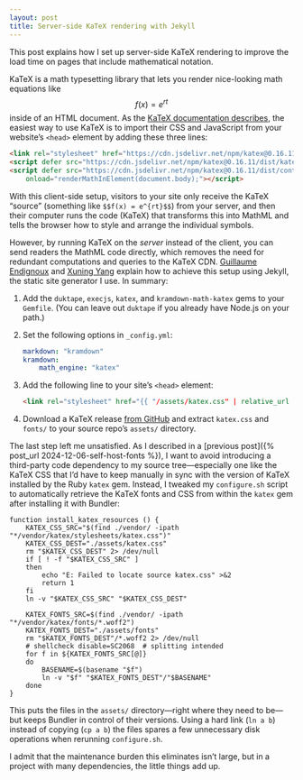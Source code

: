 ```yaml
---
layout: post
title: Server-side KaTeX rendering with Jekyll
---
```


This post explains how I set up server-side KaTeX rendering to improve the load
time on pages that include mathematical notation.<!--more-->

KaTeX is a math typesetting library that lets you render nice-looking math
equations like $$f(x) = e^{rt}$$ inside of an HTML document. As the [KaTeX
documentation describes](https://katex.org/docs/autorender), the easiest way to
use KaTeX is to import their CSS and JavaScript from your website’s `<head>`
element by adding these three lines:

```html
<link rel="stylesheet" href="https://cdn.jsdelivr.net/npm/katex@0.16.11/dist/katex.min.css" integrity="sha384-nB0miv6/jRmo5UMMR1wu3Gz6NLsoTkbqJghGIsx//Rlm+ZU03BU6SQNC66uf4l5+" crossorigin="anonymous">
<script defer src="https://cdn.jsdelivr.net/npm/katex@0.16.11/dist/katex.min.js" integrity="sha384-7zkQWkzuo3B5mTepMUcHkMB5jZaolc2xDwL6VFqjFALcbeS9Ggm/Yr2r3Dy4lfFg" crossorigin="anonymous"></script>
<script defer src="https://cdn.jsdelivr.net/npm/katex@0.16.11/dist/contrib/auto-render.min.js" integrity="sha384-43gviWU0YVjaDtb/GhzOouOXtZMP/7XUzwPTstBeZFe/+rCMvRwr4yROQP43s0Xk" crossorigin="anonymous"
    onload="renderMathInElement(document.body);"></script>
```

With this client-side setup, visitors to your site only receive the KaTeX
“source” (something like `$$f(x) = e^{rt}$$`) from your server, and then their
computer runs the code (KaTeX) that transforms this into MathML and tells the
browser how to style and arrange the individual symbols.

However, by running KaTeX on the *server* instead of the client, you can send
readers the MathML code directly, which removes the need for redundant
computations and queries to the KaTeX CDN. [Guillaume
Endignoux](https://gendignoux.com/blog/2020/05/23/katex.html) and [Xuning
Yang](https://www.xuningyang.com/blog/2021-01-11-katex-with-jekyll/) explain how
to achieve this setup using Jekyll, the static site generator I use. In summary:

 1. Add the `duktape`, `execjs`, `katex`, and `kramdown-math-katex` gems to your
    `Gemfile`. (You can leave out `duktape` if you already have Node.js on your
    path.)
 2. Set the following options in `_config.yml`:

    ```yml
    markdown: "kramdown"
    kramdown:
        math_engine: "katex"
    ```

 3. Add the following line to your site’s `<head>` element:

    ```html
    <link rel="stylesheet" href="{{ "/assets/katex.css" | relative_url }}">
    ```

 4. Download a KaTeX release [from
    GitHub](https://github.com/KaTeX/KaTeX/releases) and extract `katex.css` and
    `fonts/` to your source repo’s `assets/` directory.

The last step left me unsatisfied. As I described in a [previous post]({%
post_url 2024-12-06-self-host-fonts %}), I want to avoid introducing a
third-party code dependency to my source tree—especially one like the KaTeX CSS
that I’d have to keep manually in sync with the version of KaTeX installed by
the Ruby `katex` gem. Instead, I tweaked my `configure.sh` script to
automatically retrieve the KaTeX fonts and CSS from within the `katex` gem after
installing it with Bundler:

```shell
function install_katex_resources () {
    KATEX_CSS_SRC="$(find ./vendor/ -ipath "*/vendor/katex/stylesheets/katex.css")"
    KATEX_CSS_DEST="./assets/katex.css"
    rm "$KATEX_CSS_DEST" 2> /dev/null
    if [ ! -f "$KATEX_CSS_SRC" ]
    then
        echo "E: Failed to locate source katex.css" >&2
        return 1
    fi
    ln -v "$KATEX_CSS_SRC" "$KATEX_CSS_DEST"

    KATEX_FONTS_SRC=$(find ./vendor/ -ipath "*/vendor/katex/fonts/*.woff2")
    KATEX_FONTS_DEST="./assets/fonts"
    rm "$KATEX_FONTS_DEST"/*.woff2 2> /dev/null
    # shellcheck disable=SC2068  # splitting intended
    for f in ${KATEX_FONTS_SRC[@]}
    do
        BASENAME=$(basename "$f")
        ln -v "$f" "$KATEX_FONTS_DEST"/"$BASENAME"
    done
}
```

This puts the files in the `assets/` directory—right where they need to be—but
keeps Bundler in control of their versions. Using a hard link (`ln a b`) instead
of copying (`cp a b`) the files spares a few unnecessary disk operations when
rerunning `configure.sh`.

I admit that the maintenance burden this eliminates isn’t large, but in a
project with many dependencies, the little things add up.
